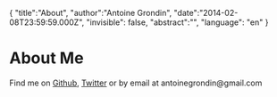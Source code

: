 {
    "title":"About",
    "author":"Antoine Grondin",
    "date":"2014-02-08T23:59:59.000Z",
    "invisible": false,
    "abstract":"",
    "language": "en"
}

# About Me

Find me on [Github](https://github.com/aybabtme), [Twitter](https://twitter.com/AntoineGrondin)
or by email at antoine<!-- lol -->grondin<!-- lol -->@<!-- hahaha -->gma<!--hihi-->il<!-- lol -->.com
